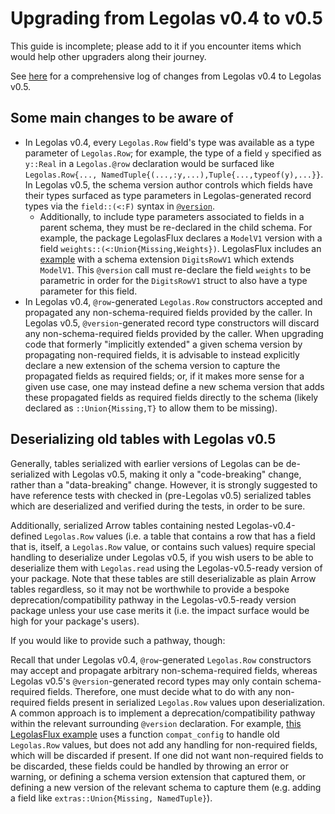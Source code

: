 # Upgrading from Legolas v0.4 to v0.5

This guide is incomplete; please add to it if you encounter items which would help other upgraders along their journey.

See [here](https://github.com/beacon-biosignals/Legolas.jl/pull/54) for a comprehensive log of changes from Legolas v0.4 to Legolas v0.5.

## Some main changes to be aware of

* In Legolas v0.4, every `Legolas.Row` field's type was available as a type parameter of `Legolas.Row`; for example, the type of a field `y` specified as `y::Real` in a `Legolas.@row` declaration would be surfaced like `Legolas.Row{..., NamedTuple{(...,:y,...),Tuple{...,typeof(y),...}}`. In Legolas v0.5, the schema version author controls which fields have their types surfaced as type parameters in Legolas-generated record types via the `field::(<:F)` syntax in [`@version`](@ref).
    * Additionally, to include type parameters associated to fields in a parent schema, they must be re-declared in the child schema. For example, the package LegolasFlux declares a `ModelV1` version with a field `weights::(<:Union{Missing,Weights})`. LegolasFlux includes an [example](https://github.com/beacon-biosignals/LegolasFlux.jl/blob/53c677848c6b65e5158ef2d43dd5f7eab174892e/examples/digits.jl#L78-L80) with a schema extension `DigitsRowV1` which extends `ModelV1`. This `@version` call must re-declare the field `weights` to be parametric in order for the `DigitsRowV1` struct to also have a type parameter for this field.
* In Legolas v0.4,  `@row`-generated `Legolas.Row` constructors accepted and propagated any non-schema-required fields provided by the caller. In Legolas v0.5, `@version`-generated record type constructors will discard any non-schema-required fields provided by the caller. When upgrading code that formerly "implicitly extended" a given schema version by propagating non-required fields, it is advisable to instead explicitly declare a new extension of the schema version to capture the propagated fields as required fields; or, if it makes more sense for a given use case, one may instead define a new schema version that adds these propagated fields as required fields directly to the schema (likely declared as `::Union{Missing,T}` to allow them to be missing).


## Deserializing old tables with Legolas v0.5

Generally, tables serialized with earlier versions of Legolas can be de-serialized with Legolas v0.5, making it only a "code-breaking" change, rather than a "data-breaking" change. However, it is strongly suggested to have reference tests with checked in (pre-Legolas v0.5) serialized tables which are deserialized and verified during the tests, in order to be sure.

Additionally, serialized Arrow tables containing nested Legolas-v0.4-defined `Legolas.Row` values (i.e. a table that contains a row that has a field that is, itself, a `Legolas.Row` value, or contains such values) require special handling to deserialize under Legolas v0.5, if you wish users to be able to deserialize them with `Legolas.read` using the Legolas-v0.5-ready version of your package. Note that these tables are still deserializable as plain Arrow tables regardless, so it may not be worthwhile to provide a bespoke deprecation/compatibility pathway in the  Legolas-v0.5-ready version package unless your use case merits it (i.e. the impact surface would be high for your package's users). 

If you would like to provide such a pathway, though: 

Recall that under Legolas v0.4, `@row`-generated `Legolas.Row` constructors may accept and propagate arbitrary non-schema-required fields, whereas Legolas v0.5's `@version`-generated record types may only contain schema-required fields. Therefore, one must decide what to do with any non-required fields present in serialized `Legolas.Row` values upon deserialization. A common approach is to implement a deprecation/compatibility pathway within the relevant surrounding `@version` declaration. For example, [this LegolasFlux example](https://github.com/beacon-biosignals/LegolasFlux.jl/blob/53c677848c6b65e5158ef2d43dd5f7eab174892e/examples/digits.jl#L64-L84) uses a function `compat_config` to handle old `Legolas.Row` values, but does not add any handling for non-required fields, which will be discarded if present. If one did not want non-required fields to be discarded, these fields could be handled by throwing an error or warning, or defining a schema version extension that captured them, or defining a new version of the relevant schema to capture them (e.g. adding a field like `extras::Union{Missing, NamedTuple}`).
